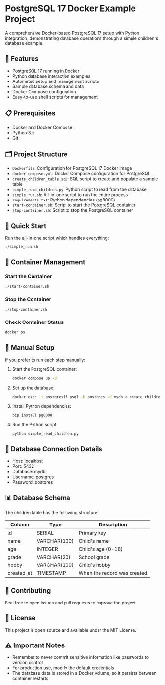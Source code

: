 # PostgreSQL 17 Docker Example Project

A comprehensive Docker-based PostgreSQL 17 setup with Python integration, demonstrating database operations through a simple children's database example.

## 🚀 Features

- PostgreSQL 17 running in Docker
- Python database interaction examples
- Automated setup and management scripts
- Sample database schema and data
- Docker Compose configuration
- Easy-to-use shell scripts for management

## 📋 Prerequisites

- Docker and Docker Compose
- Python 3.x
- Git

## 🗂️ Project Structure

- `Dockerfile`: Configuration for PostgreSQL 17 Docker image
- `docker-compose.yml`: Docker Compose configuration for PostgreSQL
- `create_children_table.sql`: SQL script to create and populate a sample table
- `simple_read_children.py`: Python script to read from the database
- `simple_run.sh`: All-in-one script to run the entire process
- `requirements.txt`: Python dependencies (pg8000)
- `start-container.sh`: Script to start the PostgreSQL container
- `stop-container.sh`: Script to stop the PostgreSQL container

## 🚀 Quick Start

Run the all-in-one script which handles everything:

```bash
./simple_run.sh
```

## 🐳 Container Management

### Start the Container

```bash
./start-container.sh
```

### Stop the Container

```bash
./stop-container.sh
```

### Check Container Status

```bash
docker ps
```

## 🔧 Manual Setup

If you prefer to run each step manually:

1. Start the PostgreSQL container:
   ```bash
   docker compose up -d
   ```

2. Set up the database:
   ```bash
   docker exec -i postgres17 psql -U postgres -d mydb < create_children_table.sql
   ```

3. Install Python dependencies:
   ```bash
   pip install pg8000
   ```

4. Run the Python script:
   ```bash
   python simple_read_children.py
   ```

## 🔐 Database Connection Details

- Host: localhost
- Port: 5432
- Database: mydb
- Username: postgres
- Password: postgres

## 📊 Database Schema

The children table has the following structure:

| Column    | Type         | Description                     |
|-----------|-------------|---------------------------------|
| id        | SERIAL      | Primary key                     |
| name      | VARCHAR(100)| Child's name                    |
| age       | INTEGER     | Child's age (0-18)              |
| grade     | VARCHAR(20) | School grade                    |
| hobby     | VARCHAR(100)| Child's hobby                   |
| created_at| TIMESTAMP   | When the record was created     |

## 🤝 Contributing

Feel free to open issues and pull requests to improve the project.

## 📝 License

This project is open source and available under the MIT License.

## ⚠️ Important Notes

- Remember to never commit sensitive information like passwords to version control
- For production use, modify the default credentials
- The database data is stored in a Docker volume, so it persists between container restarts